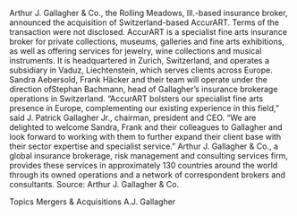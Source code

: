 Arthur J. Gallagher & Co., the Rolling Meadows, Ill.-based insurance broker, announced the acquisition of Switzerland-based AccurART. 
Terms of the transaction were not disclosed.
AccurART is a specialist fine arts insurance broker for private collections, museums, galleries and fine arts exhibitions, as well as offering services for jewelry, wine collections and musical instruments. It is headquartered in Zurich, Switzerland, and operates a subsidiary in Vaduz, Liechtenstein, which serves clients across Europe. 
Sandra Aebersold, Frank Häcker and their team will operate under the direction ofStephan Bachmann, head of Gallagher’s insurance brokerage operations in Switzerland.
“AccurART bolsters our specialist fine arts presence in Europe, complementing our existing experience in this field,” said J. Patrick Gallagher Jr., chairman, president and CEO. “We are delighted to welcome Sandra, Frank and their colleagues to Gallagher and look forward to working with them to further expand their client base with their sector expertise and specialist service.”
Arthur J. Gallagher & Co., a global insurance brokerage, risk management and consulting services firm, provides these services in approximately 130 countries around the world through its owned operations and a network of correspondent brokers and consultants.
Source: Arthur J. Gallagher & Co.

Topics
Mergers & Acquisitions
A.J. Gallagher
